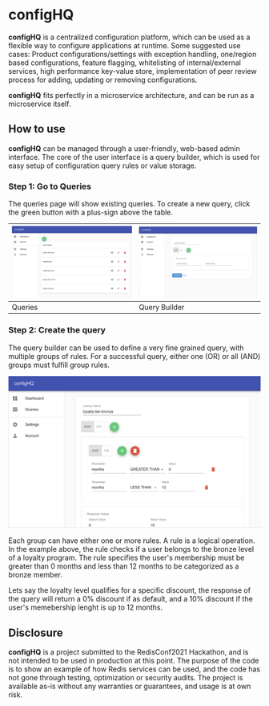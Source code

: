 # configHQ

**configHQ** is a centralized configuration platform, which can be used as a flexible way to configure applications at runtime. Some suggested use cases: Product configurations/settings with exception handling, one/region based configurations, feature flagging, whitelisting of internal/external services, high performance key-value store, implementation of peer review process for adding, updating or removing configurations.

**configHQ** fits perfectly in a microservice architecture, and can be run as a microservice itself.



## How to use
**configHQ** can be managed through a user-friendly, web-based admin interface. The core of the user interface is a query builder, which is used for easy setup of configuration query rules or value storage.

### Step 1: Go to Queries
The queries page will show existing queries. To create a new query, click the green button with a plus-sign above the table.



| ![Admin Page - Queries](images/Queries.png) | ![Admin Page - Query Builder](images/Query_blank.png) |
| ------------------------------------------- | ----------------------------------------------------- |
| Queries                                     | Query Builder                                         |

### Step 2: Create the query
The query builder can be used to define a very fine grained query, with multiple groups of rules. For a successful query, either one (OR) or all (AND) groups must fulfill group rules.


![Admin Page - Query](images/Query_example_2.png)

Each group can have either one or more rules. A rule is a logical operation. In the example above, the rule checks if a user belongs to the bronze level of a loyalty program. The rule specifies the user's membership must be greater than 0 months and less than 12 months to be categorized as a bronze member.

Lets say the loyalty level qualifies for a specific discount, the response of the query will return a 0% discount if as default, and a 10% discount if the user's memebership lenght is up to 12 months.  

## Disclosure   
**configHQ** is a project submitted to the RedisConf2021 Hackathon, and is not intended to be used in production at this point. The purpose of the code is to show an example of how Redis services can be used, and the code has not gone through testing, optimization or security audits. The project is available as-is without any warranties or guarantees, and usage is at own risk.
